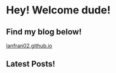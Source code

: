 # Hey! Welcome dude!

## Find my blog below!
[lanfran02.github.io](https://lanfran02.github.io)


## Latest Posts!

<table>
   <tbody>
		<tr>
			<!-- BLOG-POST-LIST:START -->
			<!-- BLOG-POST-LIST:END -->	
		</tr>
	</tbody>
</table>